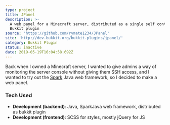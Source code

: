 ```yaml
---
type: project
title: JPanel
description: >-
  A web panel for a Minecraft server, distributed as a single self contained
  Bukkit plugin
source: 'https://github.com/rymate1234/JPanel'
site: 'http://dev.bukkit.org/bukkit-plugins/jpanel/'
category: Bukkit Plugin
status: inactive
date: 2019-05-19T16:04:58.692Z
---
```

Back when I owned a Minecraft server, I wanted to give admins a way of monitoring the server console without giving them SSH access, and I wanted to try out the [Spark](http://sparkjava.com/) Java web framework, so I decided to make a web panel.

### Tech Used

 - **Development (backend)**: Java, SparkJava web framework, distributed as bukkit plugin
 - **Development (frontend)**: SCSS for styles, mostly jQuery for JS
